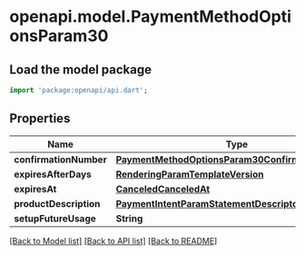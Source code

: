 # openapi.model.PaymentMethodOptionsParam30

## Load the model package
```dart
import 'package:openapi/api.dart';
```

## Properties
Name | Type | Description | Notes
------------ | ------------- | ------------- | -------------
**confirmationNumber** | [**PaymentMethodOptionsParam30ConfirmationNumber**](PaymentMethodOptionsParam30ConfirmationNumber.md) |  | [optional] 
**expiresAfterDays** | [**RenderingParamTemplateVersion**](RenderingParamTemplateVersion.md) |  | [optional] 
**expiresAt** | [**CanceledCanceledAt**](CanceledCanceledAt.md) |  | [optional] 
**productDescription** | [**PaymentIntentParamStatementDescriptorSuffixKana**](PaymentIntentParamStatementDescriptorSuffixKana.md) |  | [optional] 
**setupFutureUsage** | **String** |  | [optional] 

[[Back to Model list]](../README.md#documentation-for-models) [[Back to API list]](../README.md#documentation-for-api-endpoints) [[Back to README]](../README.md)


